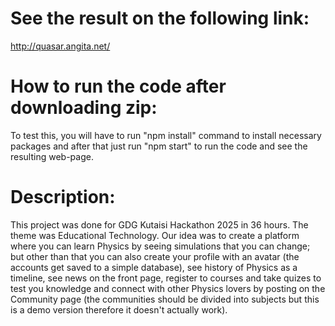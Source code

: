 # See the result on the following link:
http://quasar.angita.net/

# How to run the code after downloading zip:
To test this, you will have to run "npm install" command to install necessary packages and after that just run "npm start" to run the code and see the resulting web-page.

# Description:
This project was done for GDG Kutaisi Hackathon 2025 in 36 hours. The theme was Educational Technology. Our idea was to create a platform where you can learn Physics by seeing simulations that you can change; but other than that you can also create your profile with an avatar (the accounts get saved to a simple database), see history of Physics as a timeline, see news on the front page, register to courses and take quizes to test you knowledge and connect with other Physics lovers by posting on the Community page (the communities should be divided into subjects but this is a demo version therefore it doesn't actually work).

